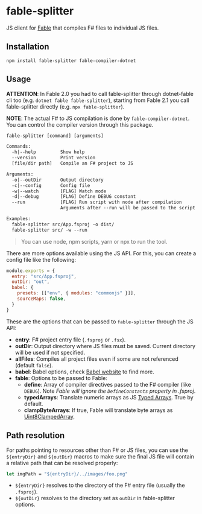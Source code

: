 # fable-splitter

JS client for [Fable](http://fable.io/) that compiles F# files to individual JS files.

## Installation

```npm install fable-splitter fable-compiler-dotnet```

## Usage

**ATTENTION**: In Fable 2.0 you had to call fable-splitter through dotnet-fable cli too (e.g. `dotnet fable fable-splitter`), starting from Fable 2.1 you call fable-splitter directly (e.g. `npx fable-splitter`).

**NOTE**: The actual F# to JS compilation is done by `fable-compiler-dotnet`. You can control the compiler version through this package.

```txt
fable-splitter [command] [arguments]

Commands:
  -h|--help         Show help
  --version         Print version
  [file/dir path]   Compile an F# project to JS

Arguments:
  -o|--outDir       Output directory
  -c|--config       Config file
  -w|--watch        [FLAG] Watch mode
  -d|--debug        [FLAG] Define DEBUG constant
  --run             [FLAG] Run script with node after compilation
                    Arguments after --run will be passed to the script

Examples:
  fable-splitter src/App.fsproj -o dist/
  fable-splitter src/ -w --run
```

> You can use node, npm scripts, yarn or npx to run the tool.

There are more options available using the JS API. For this, you can create a config file like the following:

```js
module.exports = {
  entry: "src/App.fsproj",
  outDir: "out",
  babel: {
    presets: [["env", { modules: "commonjs" }]],
    sourceMaps: false,
  }
}
```

These are the options that can be passed to `fable-splitter` through the JS API:

- **entry**: F# project entry file (`.fsproj` or `.fsx`).
- **outDir**: Output directory where JS files must be saved. Current directory will be used if not specified.
- **allFiles**: Compiles all project files even if some are not referenced (default `false`).
- **babel**: Babel options, check [Babel website](https://babeljs.io/docs/usage/api/#options) to find more.
- **fable**: Options to be passed to Fable:
  - **define**: Array of compiler directives passed to the F# compiler (like `DEBUG`). Note _Fable will ignore the `DefineConstants` property in .fsproj_.
  - **typedArrays**: Translate numeric arrays as JS [Typed Arrays](https://developer.mozilla.org/en-US/docs/Web/JavaScript/Reference/Global_Objects/TypedArray). True by default.
  - **clampByteArrays**: If true, Fable will translate byte arrays as [Uint8ClampedArray](https://developer.mozilla.org/en-US/docs/Web/JavaScript/Reference/Global_Objects/Uint8ClampedArray).

## Path resolution

For paths pointing to resources other than F# or JS files, you can use the `${entryDir}` and `${outDir}` macros to make sure the final JS file will contain a relative path that can be resolved properly:

```fsharp
let imgPath = "${entryDir}/../images/foo.png"
```

- `${entryDir}` resolves to the directory of the F# entry file (usually the `.fsproj`).
- `${outDir}` resolves to the directory set as `outDir` in fable-splitter options.
